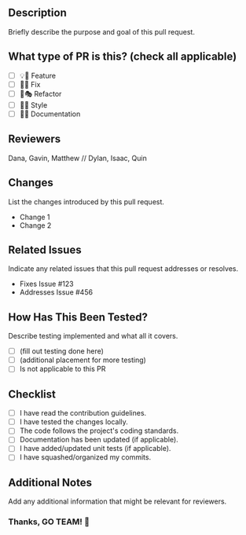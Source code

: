 ## Description
Briefly describe the purpose and goal of this pull request.

## What type of PR is this? (check all applicable)
- [ ] 💡💫 Feature
- [ ] 🐞🐛 Fix
- [ ] 🪸🎭 Refactor
- [ ] 💅🎨 Style
- [ ] 📄💾 Documentation

## Reviewers
Dana, Gavin, Matthew // Dylan, Isaac, Quin

## Changes
List the changes introduced by this pull request.
- Change 1
- Change 2

## Related Issues
Indicate any related issues that this pull request addresses or resolves.
- Fixes Issue #123
- Addresses Issue #456

## How Has This Been Tested?
Describe testing implemented and what all it covers.
- [ ] (fill out testing done here)
- [ ] (additional placement for more testing)
- [ ] Is not applicable to this PR

## Checklist
- [ ] I have read the contribution guidelines.
- [ ] I have tested the changes locally.
- [ ] The code follows the project's coding standards.
- [ ] Documentation has been updated (if applicable).
- [ ] I have added/updated unit tests (if applicable).
- [ ] I have squashed/organized my commits.

## Additional Notes
Add any additional information that might be relevant for reviewers.

### Thanks, GO TEAM! 👏
